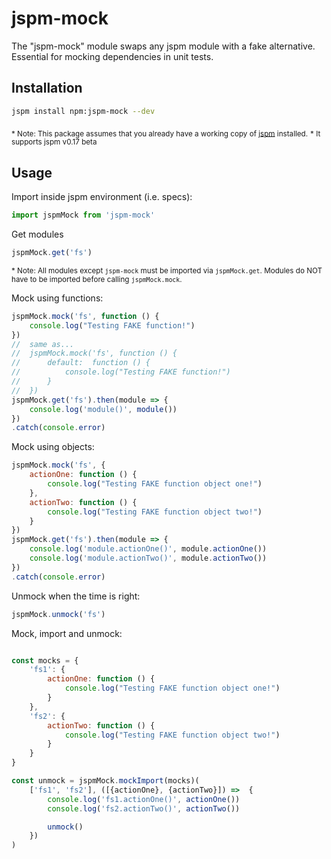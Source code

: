 # jspm-mock
The "jspm-mock" module swaps any jspm module with a fake alternative. Essential for mocking dependencies in unit tests.

## Installation
```bash
jspm install npm:jspm-mock --dev
```
<sub>* Note: This package assumes that you already have a working copy of [jspm](https://github.com/jspm/jspm-cli) installed.</sub>
<sub>* It supports jspm v0.17 beta</sub>

## Usage
Import inside jspm environment (i.e. specs):
```js
import jspmMock from 'jspm-mock'
```
Get modules
```js
jspmMock.get('fs')
```
<sub>* Note: All modules except `jspm-mock` must be imported via `jspmMock.get`. Modules do NOT have to be imported before calling `jspmMock.mock`.</sub>

Mock using functions:
```js
jspmMock.mock('fs', function () {
    console.log("Testing FAKE function!")
})
//  same as...
//  jspmMock.mock('fs', function () {
//      default:  function () {
//          console.log("Testing FAKE function!")
//      }
//  })
jspmMock.get('fs').then(module => {
    console.log('module()', module())
})
.catch(console.error)
```

Mock using objects:
```js
jspmMock.mock('fs', {
    actionOne: function () {
        console.log("Testing FAKE function object one!")
    },
    actionTwo: function () {
        console.log("Testing FAKE function object two!")
    }
})
jspmMock.get('fs').then(module => {
    console.log('module.actionOne()', module.actionOne())
    console.log('module.actionTwo()', module.actionTwo())
})
.catch(console.error)
```

Unmock when the time is right:
```js
jspmMock.unmock('fs')
```

Mock, import and unmock:
```js

const mocks = {
    'fs1': {
        actionOne: function () {
            console.log("Testing FAKE function object one!")
        }
    },
    'fs2': {
        actionTwo: function () {
            console.log("Testing FAKE function object two!")
        }
    }
}

const unmock = jspmMock.mockImport(mocks)(
    ['fs1', 'fs2'], ([{actionOne}, {actionTwo}]) =>  {
        console.log('fs1.actionOne()', actionOne())
        console.log('fs2.actionTwo()', actionTwo())

        unmock()
    })
)
```
